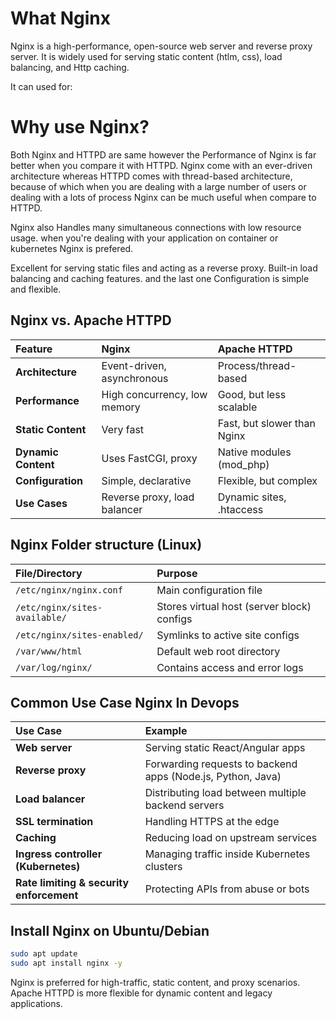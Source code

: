 # What Nginx
Nginx is a high-performance, open-source web server and reverse proxy server. It is widely used for serving static content (htlm, css), load balancing, and Http caching.

It can used for: 


# Why use Nginx?

Both Nginx and HTTPD are same however the Performance of Nginx is far better when you compare it with HTTPD. Nginx come with an ever-driven architecture whereas HTTPD comes with thread-based architecture, because of which when you are dealing with a large number of users or dealing with a lots of process Nginx can be much useful when compare to HTTPD.

Nginx also Handles many simultaneous connections with low resource usage. when you're dealing with your application on container or kubernetes Nginx is prefered.

Excellent for serving static files and acting as a reverse proxy.
Built-in load balancing and caching features. and the last one Configuration is simple and flexible. 


## Nginx vs. Apache HTTPD

| Feature | Nginx | Apache HTTPD |
| :--- | :--- | :--- |
| **Architecture** | Event-driven, asynchronous | Process/thread-based |
| **Performance** | High concurrency, low memory | Good, but less scalable |
| **Static Content** | Very fast | Fast, but slower than Nginx |
| **Dynamic Content** | Uses FastCGI, proxy | Native modules (mod_php) |
| **Configuration** | Simple, declarative | Flexible, but complex |
| **Use Cases** | Reverse proxy, load balancer | Dynamic sites, .htaccess |

## Nginx Folder structure (Linux)
| File/Directory | Purpose |
| :--- | :--- |
| `/etc/nginx/nginx.conf` | Main configuration file |
| `/etc/nginx/sites-available/` | Stores virtual host (server block) configs |
| `/etc/nginx/sites-enabled/` | Symlinks to active site configs |
| `/var/www/html` | Default web root directory |
| `/var/log/nginx/` | Contains access and error logs |

## Common Use Case Nginx In Devops

| Use Case | Example |
| :--- | :--- |
| **Web server** | Serving static React/Angular apps |
| **Reverse proxy** | Forwarding requests to backend apps (Node.js, Python, Java) |
| **Load balancer** | Distributing load between multiple backend servers |
| **SSL termination** | Handling HTTPS at the edge |
| **Caching** | Reducing load on upstream services |
| **Ingress controller (Kubernetes)** | Managing traffic inside Kubernetes clusters |
| **Rate limiting & security enforcement** | Protecting APIs from abuse or bots |

## Install Nginx on Ubuntu/Debian
```bash
sudo apt update
sudo apt install nginx -y
```


Nginx is preferred for high-traffic, static content, and proxy scenarios. Apache HTTPD is more flexible for dynamic content and legacy applications.